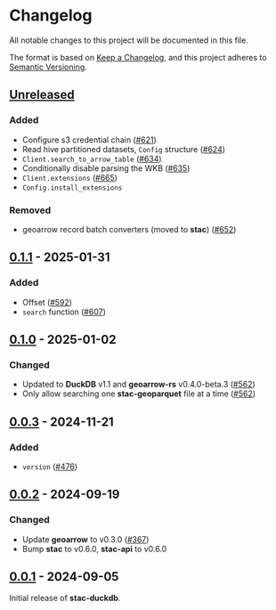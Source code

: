 # Changelog

All notable changes to this project will be documented in this file.

The format is based on [Keep a Changelog](https://keepachangelog.com/en/1.0.0/), and this project adheres to [Semantic Versioning](https://semver.org/spec/v2.0.0.html).

## [Unreleased]

### Added

- Configure s3 credential chain ([#621](https://github.com/stac-utils/stac-rs/pull/621))
- Read hive partitioned datasets, `Config` structure ([#624](https://github.com/stac-utils/stac-rs/pull/624))
- `Client.search_to_arrow_table` ([#634](https://github.com/stac-utils/stac-rs/pull/634))
- Conditionally disable parsing the WKB ([#635](https://github.com/stac-utils/stac-rs/pull/635))
- `Client.extensions` ([#665](https://github.com/stac-utils/stac-rs/pull/665))
- `Config.install_extensions`

### Removed

- geoarrow record batch converters (moved to **stac**) ([#652](https://github.com/stac-utils/stac-rs/pull/652))

## [0.1.1] - 2025-01-31

### Added

- Offset ([#592](https://github.com/stac-utils/stac-rs/pull/592))
- `search` function ([#607](https://github.com/stac-utils/stac-rs/pull/607))

## [0.1.0] - 2025-01-02

### Changed

- Updated to **DuckDB** v1.1 and **geoarrow-rs** v0.4.0-beta.3 ([#562](https://github.com/stac-utils/stac-rs/pull/562))
- Only allow searching one **stac-geoparquet** file at a time ([#562](https://github.com/stac-utils/stac-rs/pull/562))

## [0.0.3] - 2024-11-21

### Added

- `version` ([#476](https://github.com/stac-utils/stac-rs/pull/476))

## [0.0.2] - 2024-09-19

### Changed

- Update **geoarrow** to v0.3.0 ([#367](https://github.com/stac-utils/stac-rs/pull/367))
- Bump **stac** to v0.6.0, **stac-api** to v0.6.0

## [0.0.1] - 2024-09-05

Initial release of **stac-duckdb**.

[Unreleased]: https://github.com/stac-utils/stac-rs/compare/stac-duckdb-v0.1.1...main
[0.1.1]: https://github.com/stac-utils/stac-rs/compare/stac-duckdb-v0.1.0...stac-duckdb-v0.1.1
[0.1.0]: https://github.com/stac-utils/stac-rs/compare/stac-duckdb-v0.0.3...stac-duckdb-v0.1.0
[0.0.3]: https://github.com/stac-utils/stac-rs/compare/stac-duckdb-v0.0.2...stac-duckdb-v0.0.3
[0.0.2]: https://github.com/stac-utils/stac-rs/compare/stac-duckdb-v0.0.1...stac-duckdb-v0.0.2
[0.0.1]: https://github.com/stac-utils/stac-rs/releases/tag/stac-duckdb-v0.0.1

<!-- markdownlint-disable-file MD024 -->
